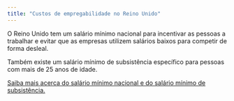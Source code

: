 ```yaml
---
title: "Custos de empregabilidade no Reino Unido"
---
```


O Reino Unido tem um salário mínimo nacional para incentivar as pessoas a trabalhar e evitar que as empresas utilizem salários baixos para competir de forma desleal.
 
Também existe um salário mínimo de subsistência específico para pessoas com mais de 25 anos de idade.

[Saiba mais acerca do salário mínimo nacional e do salário mínimo de subsistência.](https://www.gov.uk/national-minimum-wage/who-gets-the-minimum-wage)

